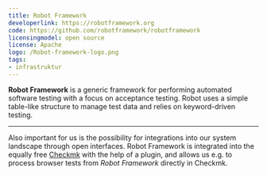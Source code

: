 ```yaml
---
title: Robot Framework
developerlink: https://robotframework.org
code: https://github.com/robotframework/robotframework
licensingmodel: open source
license: Apache
logo: /Robot-framework-logo.png
tags:
- infrastruktur
---
```

__Robot Framework__ is a generic framework for performing automated software testing with a focus on acceptance testing.
Robot uses a simple table-like structure to manage test data and relies on keyword-driven testing. 

---

Also important for us is the possibility for integrations into our system landscape through open interfaces.
Robot Framework is integrated into the equally free [Checkmk](checkmk) with the help of a plugin, and allows us e.g. to process browser tests from _Robot Framework_ directly in Checkmk.

